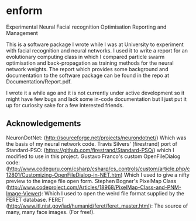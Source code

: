 enform
======

Experimental Neural Facial recognition Optimisation Reporting and Management

This is a software package I wrote while I was at University to experiment with facial recognition and neural networks. I used it to write a report for an evolutionary computing class in which I compared particle swarm optimisation and back-propagation as training methods for the neural network weights. The report which provides some background and documentation to the software package can be found in the repo at Documentation/Report.pdf. 

I wrote it a while ago and it is not currently under active development so it might have few bugs and lack some in-code documentation but I just put it up for curiosity sake for a few interested friends.

Acknowledgements
------------------------
NeuronDotNet: (http://sourceforge.net/projects/neurondotnet/) Which was the basis of my neural network code.
Travis Silvers' (firestrand) port of Standard-PSO: (https://github.com/firestrand/Standard-PSO/) which I modified to use in this project.
Gustavo Franco's custom OpenFileDialog code: (http://www.codeguru.com/csharp/csharp/cs_controls/custom/article.php/c12801/Customizing-OpenFileDialog-in-NET.htm) Which I used to give a nifty preview to the image file open form.
Stephen Bogner's PixelMap Class (http://www.codeproject.com/Articles/18968/PixelMap-Class-and-PNM-Image-Viewer): Which I used to open the weird file format supplied by the FERET database.
FERET (http://www.itl.nist.gov/iad/humanid/feret/feret_master.html): The source of many, many face images. (For free!).

